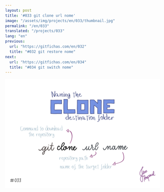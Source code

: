 ```yaml
---
layout: post
title: '#033 git clone url nome'
image: "/assets/img/projects/en/033/thumbnail.jpg"
permalink: "/en/033"
translated: "/projects/033"
lang: "en"
previous:
  url: "https://gitfichas.com/en/032"
  title: "#032 git restore nome"
next:
  url: "https://gitfichas.com/en/034"
  title: "#034 git switch nome"
---
```


<img alt="To give a specific name to the repository download folder use the command git clone url name" src="/assets/img/projects/en/033/full.jpg">